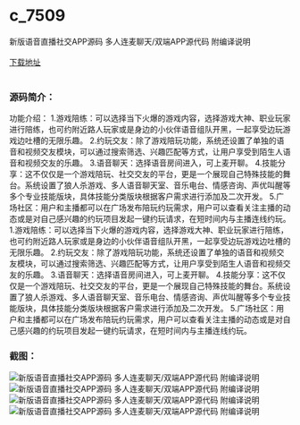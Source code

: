 # c_7509
新版语音直播社交APP源码 多人连麦聊天/双端APP源代码 附编译说明
<br/></br>
[下载地址](https://www.uuid2.com/7509.html "下载地址")
<br/></br>
<h3>源码简介：</h3>
<p>功能介绍：
1.游戏陪练：可以选择当下火爆的游戏内容，选择游戏大神、职业玩家进行陪练，也可约附近路人玩家或是身边的小伙伴语音组队开黑，一起享受边玩游戏边吐槽的无限乐趣。
2.约玩交友：除了游戏陪玩功能，系统还设置了单独的语音和视频交友模块，可以通过搜索筛选、兴趣匹配等方式，让用户享受到陌生人语音和视频交友的乐趣。
3.语音聊天：选择语音房间进入，可上麦开聊。
4.技能分享：这不仅仅是一个游戏陪玩、社交交友的平台，更是一个展现自己特殊技能的舞台。系统设置了狼人杀游戏、多人语音聊天室、音乐电台、情感咨询、声优叫醒等多个专业技能版块，具体技能分类版块根据客户需求进行添加及二次开发。
5.广场社区：用户和主播都可以在广场发布陪玩约玩需求，用户可以查看关注主播的动态或是对自己感兴趣的约玩项目发起一键约玩请求，在短时间内与主播连线约玩。
1.游戏陪练：可以选择当下火爆的游戏内容，选择游戏大神、职业玩家进行陪练，也可约附近路人玩家或是身边的小伙伴语音组队开黑，一起享受边玩游戏边吐槽的无限乐趣。
2.约玩交友：除了游戏陪玩功能，系统还设置了单独的语音和视频交友模块，可以通过搜索筛选、兴趣匹配等方式，让用户享受到陌生人语音和视频交友的乐趣。
3.语音聊天：选择语音房间进入，可上麦开聊。
4.技能分享：这不仅仅是一个游戏陪玩、社交交友的平台，更是一个展现自己特殊技能的舞台。系统设置了狼人杀游戏、多人语音聊天室、音乐电台、情感咨询、声优叫醒等多个专业技能版块，具体技能分类版块根据客户需求进行添加及二次开发。
5.广场社区：用户和主播都可以在广场发布陪玩约玩需求，用户可以查看关注主播的动态或是对自己感兴趣的约玩项目发起一键约玩请求，在短时间内与主播连线约玩。<p>
<h3>截图：</h3>
<img src="https://www.uuid2.com/wp-content/uploads/img/uimage/87341633846054.gif" alt="新版语音直播社交APP源码 多人连麦聊天/双端APP源代码 附编译说明"><img src="https://www.uuid2.com/wp-content/uploads/img/uimage/12111633846054.gif" alt="新版语音直播社交APP源码 多人连麦聊天/双端APP源代码 附编译说明"><img src="https://www.uuid2.com/wp-content/uploads/img/uimage/58541633846055.gif" alt="新版语音直播社交APP源码 多人连麦聊天/双端APP源代码 附编译说明"><img src="https://www.uuid2.com/wp-content/uploads/img/uimage/36211633846055.gif" alt="新版语音直播社交APP源码 多人连麦聊天/双端APP源代码 附编译说明">
